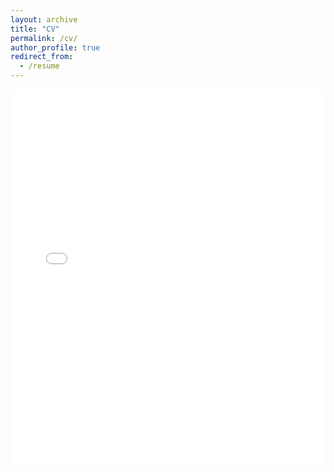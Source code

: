 ```yaml
---
layout: archive
title: "CV"
permalink: /cv/
author_profile: true
redirect_from:
  - /resume
---
```

<embed src="/_pages/CV-GONG Shengyi.pdf" type="application/pdf" width="100%" height="600px" />
